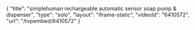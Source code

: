 {
    "title": "simplehuman rechargeable automatic sensor soap pump & dispenser",
    "type": "solo",
    "layout": "iframe-static",
    "videoId": "6410572",
    "url": "\/tvpembed\/6410572"
}